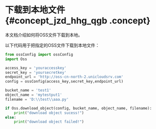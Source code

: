 # 下载到本地文件 {#concept_jzd_hhg_qgb .concept}

本文档介绍如何将OSS文件下载到本地。

以下代码用于把指定的OSS文件下载到本地文件：

```python
from ossConfig import ossConfig
import Oss

access_key = 'youraccesskey'
secret_key = 'yoursecretkey'
endpoint_url = 'http://oss-cn-north-2.unicloudsrv.com'
config = ossConfig(access_key,secret_key,endpoint_url)

bucket_name = 'test1'
object_name = 'mytestput1'
filename = 'D:\\test\\aaa.py'

if Oss.download_object(config, bucket_name, object_name, filename):
    print("download object sucess!")
else:
    print("download object failed!")
```


